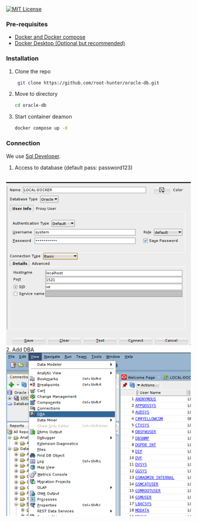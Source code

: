 [![MIT License][license-shield]][license-url]

### Pre-requisites
<ul>
  <li><a href="https://docs.docker.com/compose/install/">Docker and Docker compose</a></li>
  <li><a href="https://www.docker.com/products/docker-desktop/">Docker Desktop (Optional but recommended)</a></li>
</ul>

### Installation
1. Clone the repo
   ```sh
    git clone https://github.com/root-hunter/oracle-db.git
    ```
2. Move to directory
   ```sh
   cd oracle-db
   ```
3. Start container deamon
   ```sh
   docker compose up -d
   ```

### Connection
We use <a href="https://www.oracle.com/database/sqldeveloper/technologies/download/">Sql Developer</a>.

1. Access to database (default pass: password123)
<br />
<img src="screenshots/login.png">
<br />
2. Add DBA
<br />
<img src="screenshots/dba.png">


[license-shield]: https://img.shields.io/github/license/othneildrew/Best-README-Template.svg?style=for-the-badge
[license-url]: https://github.com/root-hunter/oracle-db/blob/master/LICENSE.txt